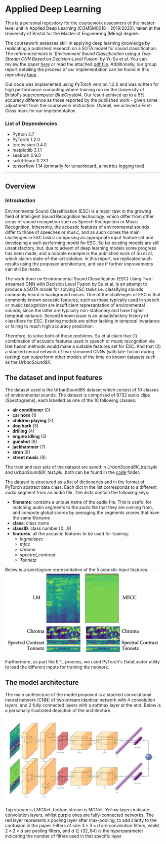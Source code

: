 # Applied Deep Learning

This is a personal repository for the coursework assesment of the master-level unit in Applied Deep Learning (COMSM0018 - 2019/2020), taken at the University of Bristol for the Master of Engineering (MEng) degree.  

The coursework assesses skill in applying deep learning knowledge by replicating a published research on a SOTA model for sound classification. The referenced work is '_Environment Sound Classification using a Two-Stream CNN Based on Decision-Level Fusion_' by Yu Su et al. You can review the paper [here](https://www.ncbi.nlm.nih.gov/pmc/articles/PMC6479959/pdf/sensors-19-01733.pdf) or read the attached [pdf file](Environmental_Sound_Classification.pdf). Additionally, our group report detailing the process of our implementation can be found in this repository [here](Applied_Deep_Learning_Coursework.pdf).

Our code was implemented using _PyTorch_ version 1.2.0 and was written for high performance computing where training run on the University of Bristol's supercomputer _BlueCrystal4_. Our result achived up to a 5% accuracy difference as those reported by the published work - given some adjustment from the coursework instruction. Overall, we achived a First-Class mark for our implementation.

### List of Dependencies
- Python 3.7
- PyTorch 1.2.0
- torchvision 0.4.0
- matplotlib 3.1.1
- seaborn 0.9.0
- scikit-learn 0.23.1
- tensorflow 1.14 (primarily for tensorboard, a metrics logging tool)

---
## Overview

### Introduction

Environmental Sound Classification (ESC) is a major task in the growing field of Intelligent Sound Recognition technology; which differ from other areas of sound recognition such as Speech Recognition or Music Recognition. Inherently, the acoustic features of environmental sounds differ to those of speeches or music, and as such comes the main challenges in ESC tasks: composing an appropriate input feature set and developing a well-performing model for ESC. So far existing models are still unsatisfactory, but, due to advent of deep learning models some progress has been made, and a notable example is the published work of Su et al, which claims state-of-the-art solution. In this report, we replicated such results using the proposed architecture, and see if further improvements can still be made.

The work done on Environmental Sound Classification (ESC) Using Two-streamed CNN with Decision Level Fusion by Su et al, is an attempt to produce a SOTA model for solving ESC tasks i.e. classifying sounds commonly heard in background noises. One of the challenges of ESC is that commonly known acoustic features, such as those typically used in speech or music recognition are insufficient representation of environmental sounds; since the latter are typically non-stationary and have higher temporal variance. Second known issue is an unsatisfactory history of classifiers for ESC. Existing models are either lacking in temporal invariance or failing to reach high accuracy prediction. 

Therefore, to solve both of those problems, Su et al claim that (1) combination of acoustic features used in speech or music recognition via late fusion methods would make a suitable features set for ESC. And that (2) a stacked neural network of two-streamed CNNs (with late-fusion during testing) can outperform other models of the time on known datasets such as the _UrbanSound8K_.

## The dataset and input features

The dataset used is the UrbanSound8K dataset which consist of 10 classes of environmental sounds. The dataset is comprised of 8732 audio clips (Spectograms), each labelled as one of the 10 following classes: 
- **air conditioner** (0) 
- **car horn** (1)
- **children playing** (2), 
- **dog bark** (3)
- **drilling** (4)
- **engine idling** (5) 
- **gunshot** (6)
- **jackhammer** (7)
- **siren** (8)
- **street music** (9).

The train and test sets of the dataset are saved in *UrbanSound8K_train.pkl* and *UrbanSound8K_test.pkl*, both can be found in the [code](/code) folder.

The dataset is structured as a list of dictionaries and in the format of PyTorch abstract data class. Each dict in the list corresponds to a different audio segment from an audio file. The dicts contain the following keys:

- **filename**: contains a unique name of the audio file. This is useful for matching audio segments to the audio file that they are coming from, and compute global scores by averaging the segments scores that have the same filename
-	**class**: class name
-	**classID**: class number  [0…9]
-	**features**: all the acoustic features to be used for training:
    - *logmelspec*
    - *mfcc*
    - *chroma*
    - *spectral_contrast*
    - *Tonnetz*

Below is a spectogram representation of the 5 acoustic input features.
![Inputs](/figures/input_features.png)

Furthermore, as part the ETL process, we used PyTorch's DataLoader utility to load the different inputs for training the network.

## The model architecture

The main architecture of the model proposed is a stacked convolutional neural network (CNN) of two-stream identical network with 4 convolution layers, and 2 fully connected layers with a softmax layer at the end. Below is a personally illustrated depiction of the architecture.

![Architecture](/figures/architecture.png)

Top stream is LMCNet, bottom stream is MCNet. Yellow layers indicate convolution layers, whilst purple ones are fully-connected networks. The red layer represents a pooling layer after max-pooling, to add clarity to the confusion in the paper. Filters of size $3\times3\times d$ are convolution filters, whilst $2\times2\times d$ are pooling filters, and $d\in\{32,64\}$ is the hyperparameter indicating the number of filters used in that specific layer


